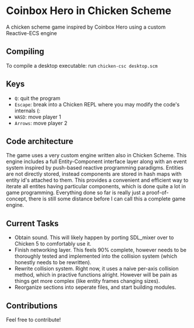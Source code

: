 # Coinbox Hero in Chicken Scheme
A chicken scheme game inspired by Coinbox Hero using a custom Reactive-ECS engine

## Compiling
To compile a desktop executable: run `chicken-csc desktop.scm`

## Keys
* `Q`: quit the program
* `Escape`: break into a Chicken REPL where you may modify the code's internals (:
* `WASD`: move player 1
* `Arrows`: move player 2

## Code architecture
The game uses a very custom engine written also in Chicken Scheme. This engine includes a full Entity-Component interface layer along with an event system inspired by push-based reactive programming paradigms. Entities are not directly stored, instead components are stored in hash maps with entity id's attached to them. This provides a convenient and efficient way to iterate all entites having particular components, which is done quite a lot in game programming. Everything done so far is really just a proof-of-concept, there is still some distance before I can call this a complete game engine.

## Current Tasks
* Obtain sound. This will likely happen by porting SDL_mixer over to Chicken 5 to comfortably use it.
* Finish networking layer. This feels 90% complete, however needs to be thoroughly tested and implemented into the collision system (which honestly needs to be rewritten).
* Rewrite collision system. Right now, it uses a naive per-axis collision method, which in practive functions alright. However will be pain as things get more complex (like entity frames changing sizes).
* Reorganize sections into seperate files, and start building modules.

## Contributions
Feel free to contribute!
